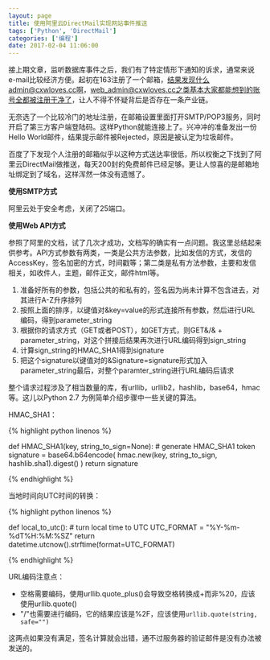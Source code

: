 ```yaml
---
layout: page
title: 使用阿里云DirectMail实现网站事件推送
tags: ['Python', 'DirectMail']
categories: ['编程']
date: 2017-02-04 11:06:00
---
```

接上期文章，监听数据库事件之后，我们有了特定情形下通知的诉求，通常来说e-mail比较经济方便。起初在163注册了一个邮箱，结果发现什么admin@cxwloves.cc啊，web_admin@cxwloves.cc之类基本大家都能想到的账号全都被注册干净了，让人不得不怀疑背后是否存在一条产业链。

无奈选了一个比较冷门的地址注册，在邮箱设置里面打开SMTP/POP3服务，同时开启了第三方客户端登陆码。这样Python就能连接上了。兴冲冲的准备发出一份Hello World邮件，结果提示邮件被Rejected，原因是被认定为垃圾邮件。

百度了下发现个人注册的邮箱似乎以这种方式送达率很低，所以权衡之下找到了阿里云DirectMail做推送，每天200封的免费邮件已经足够。更让人惊喜的是邮箱地址绑定到了域名，这样浑然一体没有遗憾了。

**使用SMTP方式**

阿里云处于安全考虑，关闭了25端口。

**使用Web API方式**

参照了阿里的文档，试了几次才成功，文档写的确实有一点问题。我这里总结起来供参考。API方式参数有两类，一类是公共方法参数，比如发信的方式，发信的AccessKey，签名加密的方式，时间戳等；第二类是私有方法参数，主要和发信相关，如收件人，主题，邮件正文，邮件html等。

1. 准备好所有的参数，包括公共的和私有的，签名因为尚未计算不包含进去，对其进行A-Z升序排列
2. 按照上面的排序，以键值对&key=value的形式连接所有参数，然后进行URL编码，得到parameter_string
3. 根据你的请求方式（GET或者POST），如GET方式，则GET&/& + parameter_string，对这个拼接后结果再次进行URL编码得到sign_string
4. 计算sign_string的HMAC_SHA1得到signature
5. 把这个signature以键值对的&Signature=signature形式加入parameter_string最后，对整个paramter_string进行URL编码后请求

整个请求过程涉及了相当数量的库，有urllib，urllib2，hashlib，base64，hmac等。这儿以Python 2.7 为例简单介绍步骤中一些关键的算法。

HMAC_SHA1：

{% highlight python linenos %}

def HMAC_SHA1(key, string_to_sign=None):
    # generate HMAC_SHA1 token
    signature = base64.b64encode(
        hmac.new(key, string_to_sign, hashlib.sha1).digest()
    )
    return signature

{% endhighlight %}

当地时间向UTC时间的转换：

{% highlight python linenos %}

def local_to_utc():
    # turn local time to UTC
    UTC_FORMAT = "%Y-%m-%dT%H:%M:%SZ"
    return datetime.utcnow().strftime(format=UTC_FORMAT)

{% endhighlight %}

URL编码注意点：

- 空格需要编码，使用urllib.quote_plus()会导致空格转换成+而非%20，应该使用urllib.quote()
- "/"也需要进行编码，它的结果应该是%2F，应该使用`urllib.quote(string, safe="")`

这两点如果没有满足，签名计算就会出错，通不过服务器的验证邮件是没有办法被发送的。